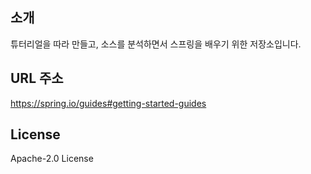 ## 소개

튜터리얼을 따라 만들고, 소스를 분석하면서 스프링을 배우기 위한 저장소입니다.

## URL 주소

https://spring.io/guides#getting-started-guides

## License

Apache-2.0 License
